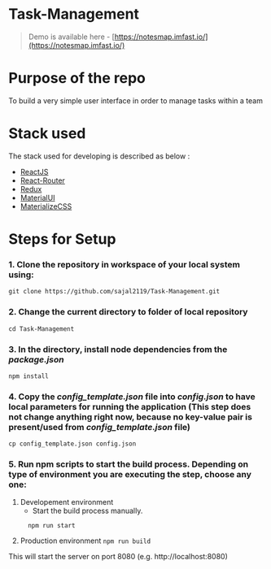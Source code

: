 # Task-Management

> Demo is available here - [https://notesmap.imfast.io/](https://notesmap.imfast.io/)

Purpose of the repo
===================

To build a very simple user interface in order to manage tasks within a team

Stack used
==========

The stack used for developing is described as below :

* [ReactJS](https://facebook.github.io/react/)
* [React-Router](https://github.com/ReactTraining/react-router)
* [Redux](http://redux.js.org/)
* [MaterialUI](http://www.material-ui.com/)
* [MaterializeCSS](http://materializecss.com/)

Steps for Setup
===============

### 1. Clone the repository in workspace of your local system using:
```
git clone https://github.com/sajal2119/Task-Management.git
```

### 2. Change the current directory to folder of local repository
```
cd Task-Management
```

### 3. In the directory, install node dependencies from the *package.json*
```
npm install
```

### 4. Copy the *config_template.json* file into *config.json* to have local parameters for running the application (This step does not change anything right now, because no key-value pair is present/used from *config_template.json* file)
```
cp config_template.json config.json
```

### 5. Run npm scripts to start the build process. Depending on type of environment you are executing the step, choose any one:
  1. Developement environment
     *  Start the build process manually.
       ```
         npm run start
       ```
  2. Production environment
    ```
      npm run build
    ```

This will start the server on port 8080 (e.g. http://localhost:8080)
